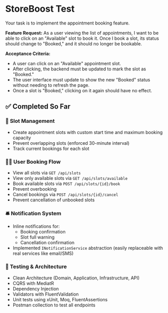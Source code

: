 # StoreBoost Test

Your task is to implement the appointment booking feature.

**Feature Request:** As a user viewing the list of appointments, I want to be able to click on an "Available" slot to book it. Once I book a slot, its status should change to "Booked," and it should no longer be bookable.

**Acceptance Criteria:**
- A user can click on an "Available" appointment slot.
- After clicking, the backend must be updated to mark the slot as "Booked."
- The user interface must update to show the new "Booked" status without needing to refresh the page.
- Once a slot is "Booked," clicking on it again should have no effect. 

## ✅ Completed So Far

### 📆 Slot Management
- Create appointment slots with custom start time and maximum booking capacity  
- Prevent overlapping slots (enforced 30-minute interval)  
- Track current bookings for each slot  

### 🧍‍♂️ User Booking Flow
- View all slots via `GET /api/slots`  
- View only available slots via `GET /api/slots/available`  
- Book available slots via `POST /api/slots/{id}/book`  
- Prevent overbooking  
- Cancel bookings via `POST /api/slots/{id}/cancel`  
- Prevent cancellation of unbooked slots  

### 🛎️ Notification System
- Inline notifications for:  
  - Booking confirmation  
  - Slot full warning  
  - Cancellation confirmation  
- Implemented `INotificationService` abstraction (easily replaceable with real services like email/SMS)  

### 🧪 Testing & Architecture
- Clean Architecture (Domain, Application, Infrastructure, API)  
- CQRS with MediatR  
- Dependency Injection  
- Validators with FluentValidation  
- Unit tests using xUnit, Moq, FluentAssertions  
- Postman collection to test all endpoints  

